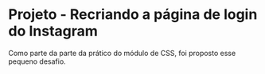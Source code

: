 # Projeto - Recriando a página de login do Instagram

Como parte da parte da prático do módulo de CSS, foi proposto esse pequeno desafio.
